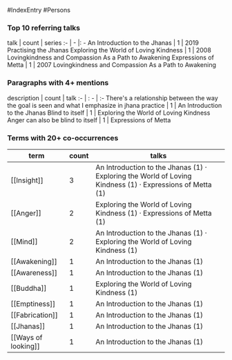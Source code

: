 #IndexEntry #Persons

### Top 10 referring talks
talk | count | series
:- | - |: -
<a data-href="An Introduction to the Jhanas" class="internal-link">An Introduction to the Jhanas</a> | 1 | <a data-href="2019 Practising the Jhanas" class="internal-link">2019 Practising the Jhanas</a>
<a data-href="Exploring the World of Loving Kindness" class="internal-link">Exploring the World of Loving Kindness</a> | 1 | <a data-href="2008 Lovingkindness and Compassion As a Path to Awakening" class="internal-link">2008 Lovingkindness and Compassion As a Path to Awakening</a>
<a data-href="Expressions of Metta" class="internal-link">Expressions of Metta</a> | 1 | <a data-href="2007 Lovingkindness and Compassion As a Path to Awakening" class="internal-link">2007 Lovingkindness and Compassion As a Path to Awakening</a>

### Paragraphs with 4+ mentions
description | count | talk
:- | : - | :-
<a aria-label-position="top" aria-label="An Introduction to the Jhanas > Theres a relationship between the way the goal is seen and what I emphasize in jhana practice" data-href="An Introduction to the Jhanas#There's a relationship between the way the goal is seen and what I emphasize in jhana practice" class="internal-link">There&#x27;s a relationship between the way the goal is seen and what I emphasize in jhana practice</a> | 1 | <a data-href="An Introduction to the Jhanas" class="internal-link">An Introduction to the Jhanas</a>
<a aria-label-position="top" aria-label="Exploring the World of Loving Kindness > Blind to itself" data-href="Exploring the World of Loving Kindness#Blind to itself" class="internal-link">Blind to itself</a> | 1 | <a data-href="Exploring the World of Loving Kindness" class="internal-link">Exploring the World of Loving Kindness</a>
<a aria-label-position="top" aria-label="Expressions of Metta > Anger can also be blind to itself" data-href="Expressions of Metta#Anger can also be blind to itself" class="internal-link">Anger can also be blind to itself</a> | 1 | <a data-href="Expressions of Metta" class="internal-link">Expressions of Metta</a>

### Terms with 20+ co-occurrences
term | count | talks
-|-|-
[[Insight]] | 3 | <span class="counts"><a data-href="An Introduction to the Jhanas" class="internal-link">An Introduction to the Jhanas</a> (1) · <a data-href="Exploring the World of Loving Kindness" class="internal-link">Exploring the World of Loving Kindness</a> (1) · <a data-href="Expressions of Metta" class="internal-link">Expressions of Metta</a> (1)</span> 
[[Anger]] | 2 | <span class="counts"><a data-href="Exploring the World of Loving Kindness" class="internal-link">Exploring the World of Loving Kindness</a> (1) · <a data-href="Expressions of Metta" class="internal-link">Expressions of Metta</a> (1)</span> 
[[Mind]] | 2 | <span class="counts"><a data-href="An Introduction to the Jhanas" class="internal-link">An Introduction to the Jhanas</a> (1) · <a data-href="Exploring the World of Loving Kindness" class="internal-link">Exploring the World of Loving Kindness</a> (1)</span> 
[[Awakening]] | 1 | <span class="counts"><a data-href="An Introduction to the Jhanas" class="internal-link">An Introduction to the Jhanas</a> (1)</span> 
[[Awareness]] | 1 | <span class="counts"><a data-href="An Introduction to the Jhanas" class="internal-link">An Introduction to the Jhanas</a> (1)</span> 
[[Buddha]] | 1 | <span class="counts"><a data-href="Exploring the World of Loving Kindness" class="internal-link">Exploring the World of Loving Kindness</a> (1)</span> 
[[Emptiness]] | 1 | <span class="counts"><a data-href="An Introduction to the Jhanas" class="internal-link">An Introduction to the Jhanas</a> (1)</span> 
[[Fabrication]] | 1 | <span class="counts"><a data-href="An Introduction to the Jhanas" class="internal-link">An Introduction to the Jhanas</a> (1)</span> 
[[Jhanas]] | 1 | <span class="counts"><a data-href="An Introduction to the Jhanas" class="internal-link">An Introduction to the Jhanas</a> (1)</span> 
[[Ways of looking]] | 1 | <span class="counts"><a data-href="An Introduction to the Jhanas" class="internal-link">An Introduction to the Jhanas</a> (1)</span> 

